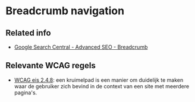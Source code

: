 <!-- @license CC0-1.0 -->

# Breadcrumb navigation

## Related info

- [Google Search Central - Advanced SEO - Breadcrumb](https://developers.google.com/search/docs/data-types/breadcrumb)

## Relevante WCAG regels

- [WCAG eis 2.4.8](https://www.w3.org/TR/WCAG21/#location): een kruimelpad is een manier om duidelijk te maken waar de gebruiker zich bevind in de context van een site met meerdere pagina's.
